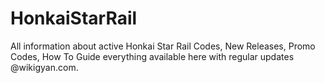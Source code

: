 # HonkaiStarRail
All information about active Honkai Star Rail Codes, New Releases, Promo Codes, How To Guide everything available here with regular updates @wikigyan.com.
